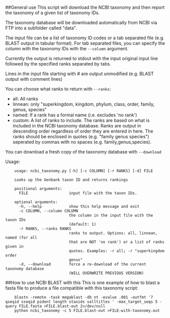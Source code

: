 ##General use
This script will download the NCBI taxonomy and then report the taxonomy of a given list of taxonomy IDs.

The taxonomy database will be downloaded automatically from NCBI via FTP into a subfolder called "data".

The input file can be a list of taxonomy ID codes or a tab separated file (e.g. BLAST output in tabular format). For tab separated files, you can specify the column with the taxonomy IDs with the `--column` argument.

Currently the output is returned to stdout with the input original input line followed by the specified ranks separated by tabs.

Lines in the input file starting with # are output unmodified (e.g. BLAST output with comment lines)

You can choose what ranks to return with `--ranks`:

- all: All ranks
- linnean: only "superkingdom, kingdom, phylum, class, order, family, genus, species"
- named: If a rank has a formal name (i.e. excludes 'no rank')
- custom: A list of ranks to include. The ranks are based on what is included in the NCBI taxonomy database. Ranks are output in descending order regardless of order they are entered in here. The ranks should be enclosed in quotes (e.g. "family genus species") seperated by commas with no spaces (e.g. family,genus,species).

You can download a fresh copy of the taxonomy database with `--download`

Usage:

        usage: ncbi_taxonomy.py [-h] [-c COLUMN] [-r RANKS] [-d] FILE
        
        Looks up the Genbank taxon ID and returns rankings
        
        positional arguments:
          FILE                  input file with the taxon IDs.
          
        optional arguments:
          -h, --help            show this help message and exit
          -c COLUMN, --column COLUMN
                                the column in the input file with the taxon IDs
                                (default: 1)
          -r RANKS, --ranks RANKS
                                ranks to output. Options: all, linnean, named (for all
                                that are NOT 'no rank') or a list of ranks given in
                                quotes. Examples: -r all; -r "superkingdom order
                                genus"
          -d, --download        force a re-download of the current taxonomy database
                                (WILL OVERWRITE PREVIOUS VERSION)

##How to use NCBI BLAST with this
This is one example of how to blast a fasta file to produce a file compatible with this taxonomy script:

        blastn -remote -task megablast -db nt -evalue .001 -outfmt '7 qseqid sseqid pident length staxids salltitles ' -max_target_seqs 5 -query FILE.fasta >FILE.blast-out 2>/dev/null
        python ncbi_taxonomy -c 5 FILE.blast-out >FILE-with-taxonomy.out
